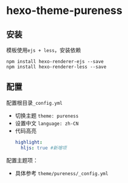 # hexo-theme-pureness

## 安装

模板使用`ejs + less`，安装依赖

```
npm install hexo-renderer-ejs --save
npm install hexo-renderer-less --save
```

## 配置

配置根目录`_config.yml`

- 切换主题 `theme: pureness`
- 设置中文 `language: zh-CN`
- 代码高亮
  ```yml
  highlight:
    hljs: true #新增项
  ```

配置主题项：

- 具体参考 `theme/pureness/_config.yml`
